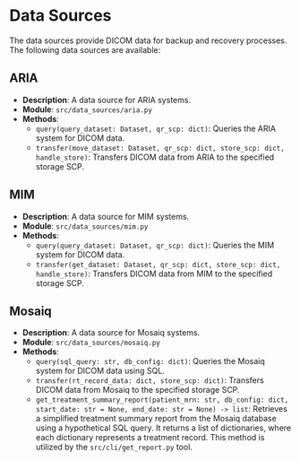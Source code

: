 # Data Sources

The data sources provide DICOM data for backup and recovery processes. The following data sources are available:

## ARIA
- **Description**: A data source for ARIA systems.
- **Module**: `src/data_sources/aria.py`
- **Methods**:
  - `query(query_dataset: Dataset, qr_scp: dict)`: Queries the ARIA system for DICOM data.
  - `transfer(move_dataset: Dataset, qr_scp: dict, store_scp: dict, handle_store)`: Transfers DICOM data from ARIA to the specified storage SCP.

## MIM
- **Description**: A data source for MIM systems.
- **Module**: `src/data_sources/mim.py`
- **Methods**:
  - `query(query_dataset: Dataset, qr_scp: dict)`: Queries the MIM system for DICOM data.
  - `transfer(get_dataset: Dataset, qr_scp: dict, store_scp: dict, handle_store)`: Transfers DICOM data from MIM to the specified storage SCP.

## Mosaiq
- **Description**: A data source for Mosaiq systems.
- **Module**: `src/data_sources/mosaiq.py`
- **Methods**:
  - `query(sql_query: str, db_config: dict)`: Queries the Mosaiq system for DICOM data using SQL.
  - `transfer(rt_record_data: dict, store_scp: dict)`: Transfers DICOM data from Mosaiq to the specified storage SCP.
  - `get_treatment_summary_report(patient_mrn: str, db_config: dict, start_date: str = None, end_date: str = None) -> list`: Retrieves a simplified treatment summary report from the Mosaiq database using a hypothetical SQL query. It returns a list of dictionaries, where each dictionary represents a treatment record. This method is utilized by the `src/cli/get_report.py` tool.
